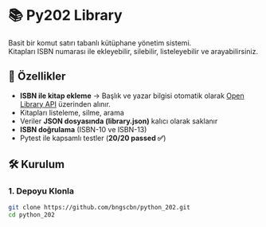 # 📚 Py202 Library

Basit bir komut satırı tabanlı kütüphane yönetim sistemi.  
Kitapları ISBN numarası ile ekleyebilir, silebilir, listeleyebilir ve arayabilirsiniz.  

## 🚀 Özellikler
- **ISBN ile kitap ekleme** → Başlık ve yazar bilgisi otomatik olarak [Open Library API](https://openlibrary.org/dev/docs/api/books) üzerinden alınır.
- Kitapları listeleme, silme, arama
- Veriler **JSON dosyasında (library.json)** kalıcı olarak saklanır
- **ISBN doğrulama** (ISBN-10 ve ISBN-13)
- Pytest ile kapsamlı testler (**20/20 passed ✅**)

## 🛠 Kurulum

### 1. Depoyu Klonla
```bash
git clone https://github.com/bngscbn/python_202.git
cd python_202